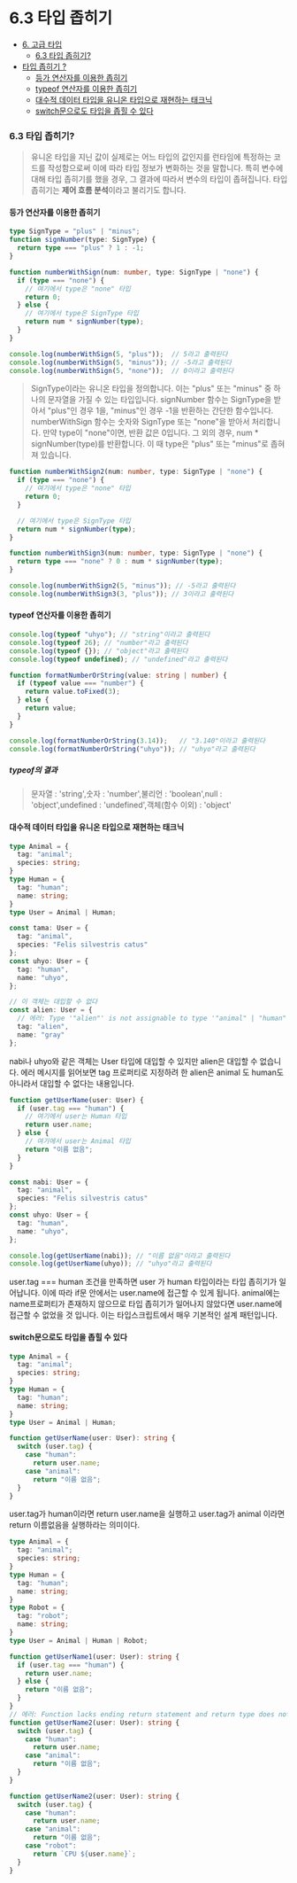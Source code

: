 # 6.3 타입 좁히기

- [6. 고급 타입](#6고급-타입)
  - [6.3 타입 좁히기?](#63-타입좁히기)
- [타입 좁히기 ?](#타입좁히기-)
  - [등가 연산자를 이용한 좁히기](#등가-연산자를-이용한-좁히기)
  - [typeof 연산자를 이용한 좁히기](#typeof-연산자를-이용한-좁히기)
  - [대수적 데이터 타입을 유니온 타입으로 재현하는 태크닉](#대수적-데이터-타입을-유니온-타입으로-재현하는-태크닉)
  - [switch문으로도 타입을 좁힐 수 있다](#switch문으로도-타입을-좁힐-수-있다)

### 6.3 타입 좁히기?
> 유니온 타입을 지닌 값이 실제로는 어느 타입의 값인지를 런타임에 특정하는 코드를 작성함으로써 이에 따라 타입 정보가 변화하는 것을 말합니다. 특히 변수에 대해 타입 좁히기를 했을 경우, 그 결과에 따라서 변수의 타입이 좁혀집니다.
> 타입 좁히기는 **제어 흐름 분석**이라고 불리기도 합니다.
#### 등가 연산자를 이용한 좁히기
```ts
type SignType = "plus" | "minus";
function signNumber(type: SignType) {
  return type === "plus" ? 1 : -1;
}

function numberWithSign(num: number, type: SignType | "none") {
  if (type === "none") {
    // 여기에서 type은 "none" 타입
    return 0;
  } else {
    // 여기에서 type은 SignType 타입
    return num * signNumber(type);
  }
}

console.log(numberWithSign(5, "plus"));  // 5라고 출력된다
console.log(numberWithSign(5, "minus")); // -5라고 출력된다
console.log(numberWithSign(5, "none"));  // 0이라고 출력된다
```
> SignType이라는 유니온 타입을 정의합니다. 이는 "plus" 또는 "minus" 중 하나의 문자열을 가질 수 있는 타입입니다.
> signNumber 함수는 SignType을 받아서 "plus"인 경우 1을, "minus"인 경우 -1을 반환하는 간단한 함수입니다.
> numberWithSign 함수는 숫자와 SignType 또는 "none"을 받아서 처리합니다.
만약 type이 "none"이면, 반환 값은 0입니다.
그 외의 경우, num * signNumber(type)를 반환합니다. 이 때 type은 "plus" 또는 "minus"로 좁혀져 있습니다.
```ts
function numberWithSign2(num: number, type: SignType | "none") {
  if (type === "none") {
    // 여기에서 type은 "none" 타입
    return 0;
  }

  // 여기에서 type은 SignType 타입
  return num * signNumber(type);
}

function numberWithSign3(num: number, type: SignType | "none") {
  return type === "none" ? 0 : num * signNumber(type);
}

console.log(numberWithSign2(5, "minus")); // -5라고 출력된다
console.log(numberWithSign3(3, "plus")); // 3이라고 출력된다

```
#### typeof 연산자를 이용한 좁히기
```ts
console.log(typeof "uhyo"); // "string"이라고 출력된다
console.log(typeof 26); // "number"라고 출력된다
console.log(typeof {}); // "object"라고 출력된다
console.log(typeof undefined); // "undefined"라고 출력된다
```
```ts
function formatNumberOrString(value: string | number) {
  if (typeof value === "number") {
    return value.toFixed(3);
  } else {
    return value;
  }
}

console.log(formatNumberOrString(3.14));   // "3.140"이라고 출력된다
console.log(formatNumberOrString("uhyo")); // "uhyo"라고 출력된다
```
##### typeof의 결과
> 문자열 : 'string',숫자 : 'number',불리언 : 'boolean',null : 'object',undefined : 'undefined',객체(함수 이외) : 'object' 

#### 대수적 데이터 타입을 유니온 타입으로 재현하는 태크닉
```ts
type Animal = {
  tag: "animal";
  species: string;
}
type Human = {
  tag: "human";
  name: string;
}
type User = Animal | Human;
```
```ts
const tama: User = {
  tag: "animal",
  species: "Felis silvestris catus"
};
const uhyo: User = {
  tag: "human",
  name: "uhyo",
};

// 이 객체는 대입할 수 없다
const alien: User = {
  // 에러: Type '"alien"' is not assignable to type '"animal" | "human"'.
  tag: "alien",
  name: "gray"
};
```
nabi나 uhyo와 같은 객체는 User 타입에 대입할 수 있지만 alien은 대입할 수 없습니다. 에러 메시지를 읽어보면 tag 프로퍼티로 지정하려 한 alien은 animal 도 human도 아니라서 대입할 수 없다는 내용입니다.
```ts
function getUserName(user: User) {
  if (user.tag === "human") {
    // 여기에서 user는 Human 타입
    return user.name;
  } else {
    // 여기에서 user는 Animal 타입
    return "이름 없음";
  }
}

const nabi: User = {
  tag: "animal",
  species: "Felis silvestris catus"
};
const uhyo: User = {
  tag: "human",
  name: "uhyo",
};

console.log(getUserName(nabi)); // "이름 없음"이라고 출력된다
console.log(getUserName(uhyo)); // "uhyo"라고 출력된다
```
user.tag === human 조건을 만족하면 user 가 human 타입이라는 타입 좁히기가 일어납니다. 이에 따라 if문 안에서는 user.name에 접근할 수 있게 됩니다. animal에는 name프로퍼티가 존재하지 않으므로 타입 좁히기가 일어나지 않았다면 user.name에 접근할 수 없었을 것 입니다. 이는 타입스크립트에서 매우 기본적인 설계 패턴입니다.
#### switch문으로도 타입을 좁힐 수 있다
```ts
type Animal = {
  tag: "animal";
  species: string;
}
type Human = {
  tag: "human";
  name: string;
}
type User = Animal | Human;

function getUserName(user: User): string {
  switch (user.tag) {
    case "human":
      return user.name;
    case "animal":
      return "이름 없음";
  }
}
```
user.tag가 human이라면 return user.name을 실행하고 user.tag가 animal 이라면 return 이름없음을 실행하라는 의미이다.
```ts
type Animal = {
  tag: "animal";
  species: string;
}
type Human = {
  tag: "human";
  name: string;
}
type Robot = {
  tag: "robot";
  name: string;
}
type User = Animal | Human | Robot;

function getUserName1(user: User): string {
  if (user.tag === "human") {
    return user.name;
  } else {
    return "이름 없음";
  }
}
// 에러: Function lacks ending return statement and return type does not include 'undefined'.
function getUserName2(user: User): string {
  switch (user.tag) {
    case "human":
      return user.name;
    case "animal":
      return "이름 없음";
  }
}
```
```ts
function getUserName2(user: User): string {
  switch (user.tag) {
    case "human":
      return user.name;
    case "animal":
      return "이름 없음";
    case "robot":
      return `CPU ${user.name}`;
  }
}
```